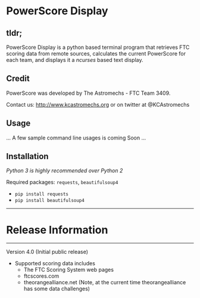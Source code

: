 # PowerScore Display
## tldr;
PowerScore Display is a python based terminal program that retrieves FTC scoring data from remote sources, calculates the current PowerScore for each team, and displays it a *ncurses* based text display.

## Credit
PowerScore was developed by The Astromechs - FTC Team 3409.  

Contact us: http://www.kcastromechs.org or on twitter at @KCAstromechs

## Usage
... A few sample command line usages is coming Soon ...

## Installation
*Python 3 is highly recommended over Python 2*

Required packages: `requests`, `beautifulsoup4`
 * `pip install requests`
 * `pip install beautifulsoup4`

**************************************************************************************
# Release Information
**************************************************************************************

Version 4.0 (Initial public release)

 * Supported scoring data includes
    - The FTC Scoring System web pages
    - ftcscores.com
    - theorangealliance.net (Note, at the current time theorangealliance has some data challenges)

